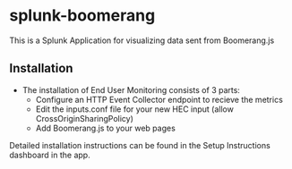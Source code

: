 # splunk-boomerang
This is a Splunk Application for visualizing data sent from Boomerang.js

## Installation
- The installation of End User Monitoring consists of 3 parts:
  - Configure an HTTP Event Collector endpoint to recieve the metrics
  - Edit the inputs.conf file for your new HEC input (allow CrossOriginSharingPolicy)
  - Add Boomerang.js to your web pages
  
Detailed installation instructions can be found in the Setup Instructions dashboard in the app.
